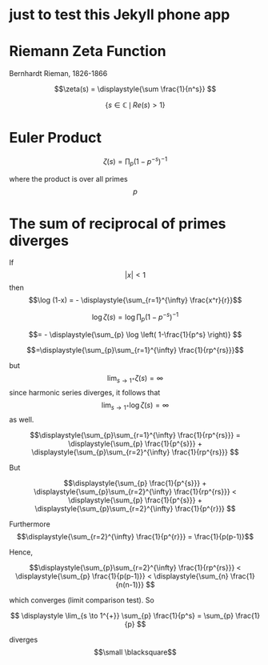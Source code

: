 # just to test this Jekyll phone app



# Riemann Zeta Function

Bernhardt Rieman, 1826-1866

$$\zeta(s) = \displaystyle{\sum \frac{1}{n^s}} $$

$$\{s \in \mathbb{C} \, \mid \, Re(s) > 1 \}$$


# Euler Product

$$\zeta(s) = \displaystyle{\prod_{p} (1-p^{-s})^{-1}} $$

where the product is over all primes $$p$$


# The sum of reciprocal of primes diverges

If $$\, \vert x \vert < 1 \,$$ then $$\log (1-x) = - \displaystyle{\sum_{r=1}^{\infty} \frac{x^r}{r}}$$

$$\log \zeta(s) = \log \displaystyle{\prod_{p} (1-p^{-s})^{-1}}$$

$$= - \displaystyle{\sum_{p} \log \left( 1-\frac{1}{p^s} \right)} $$

$$=\displaystyle{\sum_{p}\sum_{r=1}^{\infty} \frac{1}{rp^{rs}}}$$

but $$ \, \lim_{s \to 1^{+}}\zeta(s) = \infty \,
$$ since harmonic series diverges,
it follows that $$ \, \lim_{s \to 1^{+}}\log \zeta(s) = \infty \,
$$ as well.

$$\displaystyle{\sum_{p}\sum_{r=1}^{\infty} \frac{1}{rp^{rs}}} = \displaystyle{\sum_{p} \frac{1}{p^{s}}} + \displaystyle{\sum_{p}\sum_{r=2}^{\infty} \frac{1}{rp^{rs}}} $$

But

$$\displaystyle{\sum_{p} \frac{1}{p^{s}}} + \displaystyle{\sum_{p}\sum_{r=2}^{\infty} \frac{1}{rp^{rs}}} <
\displaystyle{\sum_{p} \frac{1}{p^{s}}} + \displaystyle{\sum_{p}\sum_{r=2}^{\infty} \frac{1}{p^{r}}} $$


Furthermore $$\displaystyle{\sum_{r=2}^{\infty} \frac{1}{p^{r}}} = \frac{1}{p(p-1)}$$

Hence,

$$\displaystyle{\sum_{p}\sum_{r=2}^{\infty} \frac{1}{rp^{rs}}} <
\displaystyle{\sum_{p} \frac{1}{p(p-1)}} <
\displaystyle{\sum_{n} \frac{1}{n(n-1)}}
$$

which converges (limit comparison test). So

$$ \displaystyle \lim_{s \to 1^{+}} \sum_{p} \frac{1}{p^s} = \sum_{p} \frac{1}{p} $$

diverges $$\small \blacksquare$$


